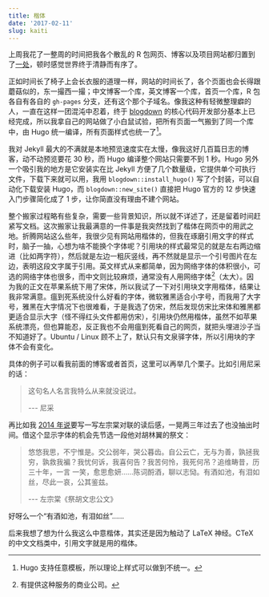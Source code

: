 ```yaml
---
title: 楷体
date: '2017-02-11'
slug: kaiti
---
```


上周我花了一整周的时间把我各个散乱的 R 包网页、博客以及项目网站都归置到了[一处](https://github.com/yihui/yihui.org)，顿时感觉世界终于清静而有序了。

正如时间长了椅子上会长衣服的道理一样，网站的时间长了，各个页面也会长得跟蘑菇似的，东一撮西一撮；中文博客一个库，英文博客一个库，首页一个库，R 包各自有各自的 `gh-pages` 分支，还有这个那个子域名。像我这种有轻微整理癖的人，一直在这样一团混沌中忍着，终于 [blogdown](https://github.com/rstudio/blogdown) 的核心代码开发部分基本上已经完成，所以我拿自己的网站做了小白鼠试验，把所有页面一气搬到了同一个库中，由 Hugo 统一编译，所有页面样式也统一了[^1]。

我对 Jekyll 最大的不满就是本地预览速度实在太慢，像我这好几百篇日志的博客，动不动预览要花 30 秒，而 Hugo 编译整个网站只需要不到 1 秒。Hugo 另外一个吸引我的地方是它安装实在比 Jekyll 方便了几个数量级，它提供单个可执行文件，下载下来就可以用，我用 `blogdown::install_hugo()` 写了个封装，可以自动化下载安装 Hugo，而 `blogdown::new_site()` 直接把 Hugo 官方的 12 步快速入门步骤简化成了 1 步，让你简直没有理由不建个网站。

整个搬家过程略有些复杂，需要一些背景知识，所以就不详述了，还是留着时间赶紧写文档。这次搬家让我最满意的一件事是我突然找到了楷体在网页中的用武之地。折腾网站这么些年，我很少见有网站用楷体的，但我在琢磨引用文字的样式时，脑子一抽，心想为啥不能换个字体呢？引用块的样式最常见的就是左右两边缩进（比如两字符），然后就是左边一粗灰竖线，再不然就是显示一个引号图片在左边，表明这段文字属于引用。英文样式从来都简单，因为网络字体的体积很小，可选的网络字体也很多，而中文则比较麻烦，通常没有人用网络字体[^2]（太大）。因为我的正文在苹果系统下用了宋体，所以我试了一下对引用块文字用楷体，结果让我非常满意。瘟到死系统没什么好看的字体，微软雅黑适合小字号，而我用了大字号，雅黑在大字情况下也很难看，于是我选了仿宋，然后发现仿宋比宋体和雅黑都更适合显示大字（怪不得红头文件都用仿宋），引用块仍然用楷体，虽然不如苹果系统漂亮，但也算能忍，反正我也不会用瘟到死看自己的网页，就把头埋进沙子当不知道好了。Ubuntu / Linux 顾不上了，默认只有文泉驿字体，所以引用块的字体不会有变化。

具体的例子可以看我前面的博客或者首页，这里可以再举几个栗子。比如引用尼采的话：

> 这句名人名言我特么从来就没说过。
> 
> --- 尼采

再比如我 [2014 年说](/cn/2014/06/perspective/)要写一写左宗棠对联的读后感，一晃两三年过去了也没抽出时间。借这个显示字体的机会先节选一段他对胡林翼的祭文：

> 悠悠我思，不宁惟是。交公弱年，哭公暮齿。自公云亡，无与为善，孰拯我穷，孰救我褊？我忧何诉，我喜何告？我苦何怜，我死何吊？追维畴昔，历三十年，一言 一笑，愈思愈妍……陈词酹酒，聊以志恸。有酒如池，有泪如丝，尽此一哀，公其鉴兹。
> 
> --- 左宗棠《祭胡文忠公文》

好呀么一个“有酒如池，有泪如丝”……

后来我想了想为什么我这么中意楷体，其实还是因为触动了 LaTeX 神经。CTeX 的中文文档类中，引用文字就是用的楷体。

[^1]: Hugo 支持任意模板，所以理论上样式可以做到不统一。

[^2]: 有提供这种服务的商业公司。
